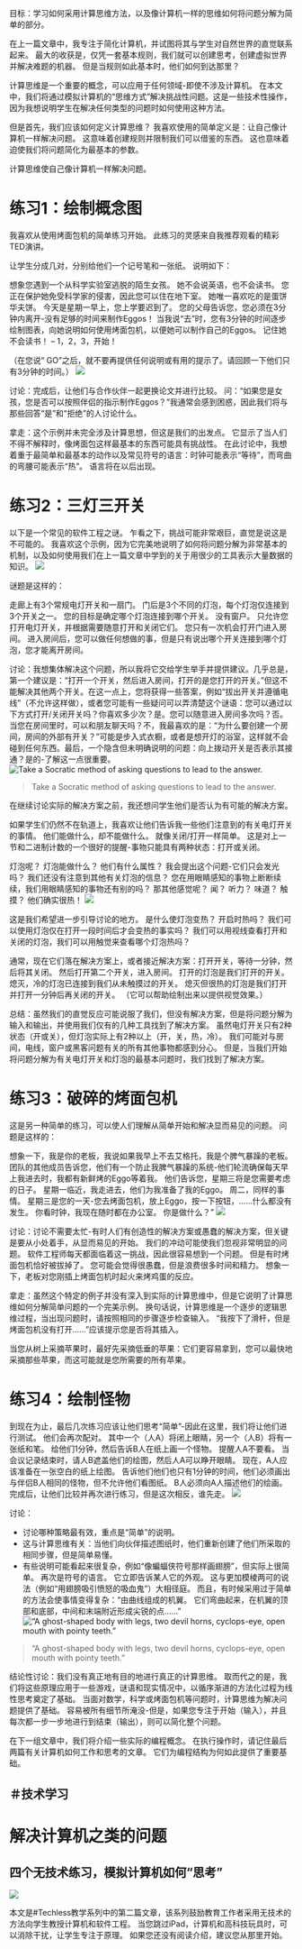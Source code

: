 
目标：学习如何采用计算思维方法，以及像计算机一样的思维如何将问题分解为简单的部分。

在上一篇文章中，我专注于简化计算机，并试图将其与学生对自然世界的直觉联系起来。 最大的收获是，仅凭一套基本规则，我们就可以创建思考，创建虚拟世界并解决难题的机器。 但是当规则如此基本时，他们如何到达那里？

计算思维是一个重要的概念，可以应用于任何领域-即使不涉及计算机。 在本文中，我们将通过模拟计算机的“思维方式”解决挑战性问题。这是一些技术性操作，因为我想说明学生在解决任何类型的问题时如何使用这种方法。

但是首先，我们应该如何定义计算思维？ 我喜欢使用的简单定义是：让自己像计算机一样解决问题。 这意味着创建规则并限制我们可以借鉴的东西。 这也意味着迫使我们将问题简化为最基本的参数。

计算思维使自己像计算机一样解决问题。
# 练习1：绘制概念图

我喜欢从使用烤面包机的简单练习开始。 此练习的灵感来自我推荐观看的精彩TED演讲。

让学生分成几对，分别给他们一个记号笔和一张纸。 说明如下：

想象您遇到一个从科学实验室逃脱的陌生女孩。 她不会说英语，也不会读书。 您正在保护她免受科学家的侵害，因此您可以住在地下室。 她唯一喜欢吃的是蛋饼华夫饼。 今天是星期一早上，您上学要迟到了。 您的父母告诉您，您必须在3分钟内离开-没有足够的时间来制作Eggos！ 当我说“去”时，您有3分钟的时间逐步绘制图表，向她说明如何使用烤面包机，以便她可以制作自己的Eggos。 记住她不会读书！ – 1，2，3，开始！

（在您说“ GO”之后，就不要再提供任何说明或有用的提示了。请回顾一下他们只有3分钟的时间。）
![](0*JpGGf3ySnfc0v5tp)

讨论：完成后，让他们与合作伙伴一起更换论文并进行比较。 问：“如果您是女孩，您是否可以按照伴侣的指示制作Eggos？”我通常会感到困惑，因此我们将与那些回答“是”和“拒绝”的人讨论什么。

拿走：这个示例并未完全涉及计算思想，但这是我们的出发点。 它显示了当人们不得不解释时，像烤面包这样最基本的东西可能具有挑战性。 在此讨论中，我想着重于最简单和最基本的动作以及常见符号的语言：时钟可能表示“等待”，而弯曲的弯腰可能表示“热”。 语言将在以后出现。
# 练习2：三灯三开关

以下是一个常见的软件工程之谜。 乍看之下，挑战可能非常艰巨，直觉是说这是不可能的。 我喜欢这个示例，因为它完美地说明了如何将问题分解为非常基本的机制，以及如何使用我们在上一篇文章中学到的关于用很少的工具表示大量数据的知识。
![](0*kndy5GZ_DjZIJTAE)

谜题是这样的：

走廊上有3个常规电灯开关和一扇门。 门后是3个不同的灯泡，每个灯泡仅连接到3个开关之一。 您的目标是确定哪个灯泡连接到哪个开关。 没有窗户。 只允许您打开电灯开关，并根据需要随意打开和关闭它们。 您只有一次机会打开门进入房间。 进入房间后，您可以做任何想做的事，但是只有说出哪个开关连接到哪个灯泡，您才能离开房间。

讨论：我想集体解决这个问题，所以我将它交给学生举手并提供建议。几乎总是，第一个建议是：“打开一个开关，然后进入房间，打开的是您打开的开关。”但这不能解决其他两个开关。在这一点上，您将获得一些答案，例如“拔出开关并遵循电线”（不允许这样做），或者您可能有一些疑问可以弄清楚这个谜语：您可以通过以下方式打开/关闭开关吗？你喜欢多少次？是。您可以随意进入房间多次吗？否。当您在房间里时，可以和朋友聊天吗？不，我最喜欢的是：“为什么要创建一个房间，房间的外部有开关？”可能是步入式衣橱，或者是想开灯的浴室，这样就不会碰到任何东西。最后，一个隐含但未明确说明的问题：向上拨动开关是否表示其接通？是的-了解这一点很重要。
![Take a Socratic method of asking questions to lead to the answer.](0*w7OL6HuzCkHO_uGD.jpg)
> Take a Socratic method of asking questions to lead to the answer.


在继续讨论实际的解决方案之前，我还想问学生他们是否认为有可能的解决方案。

如果学生们仍然不在轨道上，我喜欢让他们告诉我一些他们注意到的有关电灯开关的事情。 他们能做什么，却不能做什么。 就像关闭/打开一样简单。 这是对上一节和二进制计数的一个很好的提醒-事物只能具有两种状态：打开或关闭。

灯泡呢？ 灯泡能做什么？ 他们有什么属性？ 我会提出这个问题-它们只会发光吗？ 我们还没有注意到其他有关灯泡的信息？ 您在用眼睛感知的事物上断断续续，我们用眼睛感知的事物还有别的吗？ 那其他感觉呢？ 闻？ 听力？ 味道？ 触摸？ 他们确实很热！
![](0*IqKnd5bCaiZq38eJ.jpg)

这是我们希望进一步引导讨论的地方。 是什么使灯泡变热？ 开启时热吗？ 我们可以使用灯泡仅在打开一段时间后才会变热的事实吗？ 我们可以用视线查看打开和关闭的灯泡，我们可以用触觉来查看哪个灯泡热吗？

通常，现在它们落在解决方案上，或者接近解决方案：打开开关，等待一分钟，然后将其关闭。 然后打开第二个开关，进入房间。 打开的灯泡是我们打开的开关。 熄灭，冷的灯泡已连接到我们从未触摸过的开关。 熄灭但很热的灯泡是我们打开并打开一分钟后再关闭的开关。 （它可以帮助绘制出来以提供视觉效果。）

总结：虽然我们的直觉反应可能说服了我们，但没有解决方案，但是将问题分解为输入和输出，并使用我们仅有的几种工具找到了解决方案。 虽然电灯开关只有2种状态（开或关），但灯泡实际上有2种以上（开，关，热，冷）。 我们可能对与房间，电线，窗户或黑客问题有关的所有其他事物都感到分心。 但是，当我们开始将问题分解为有关电灯开关和灯泡的最基本问题时，我们找到了解决方案。
# 练习3：破碎的烤面包机

这是另一种简单的练习，可以使人们理解从简单开始和解决显而易见的问题。 问题是这样的：

想象一下，我是你的老板，我说如果我早上不去艾格托，我是个脾气暴躁的老板。 团队的其他成员告诉您，他们有一个防止我脾气暴躁的系统-他们轮流确保每天早上我进去时，我都有新鲜烤的Eggo等着我。 他们告诉您，星期三将是您需要考虑的日子。 星期一临近，我走进去，他们为我准备了我的Eggo。 周二，同样的事情。 星期三是您的一天-您去烤面包机，放上Eggo，按一下按钮，……什么都没有发生。 你看时钟，我现在随时都在办公室。 你是做什么？”
![](1*p0yPuPVWt_vi8aRIaNIfKA.jpeg)

讨论：讨论不需要太忙-有时人们有创造性的解决方案或愚蠢的解决方案，但关键是要从小处着手，从显而易见的开始。 我们的冲动可能使我们忽视非常明显的问题。 软件工程师每天都面临着这一挑战，因此很容易想到一个问题。 但是有时烤面包机恰好被拔掉了。 您可能会觉得很愚蠢，但是浪费很多时间和精力。 想象一下，老板对您刚插上烤面包机时起火来烤鸡蛋的反应。

拿走：虽然这个特定的例子并没有深入到实际的计算思维中，但是它说明了计算思维如何分解简单问题的一个完美示例。 换句话说，计算思维是一个逐步的逻辑思维过程，当出现问题时，请按照相同的步骤逐步检查输入。 “我按下了滑杆，但是烤面包机没有打开……”应该提示您是否将其插入。

当您从树上采摘苹果时，最好先采摘低垂的苹果：它们更容易拿到，您可以最快地采摘那些苹果，而这可能就是您所需要的所有苹果。
# 练习4：绘制怪物

到现在为止，最后几次练习应该让他们思考“简单”-因此在这里，我们将让他们进行测试。 他们会再次配对。 其中一个（人A）将闭上眼睛，另一个（人B）将有一张纸和笔。 给他们1分钟，然后告诉B人在纸上画一个怪物。 提醒人A不要看。 当会议记录结束时，请人B遮盖他们的绘图，然后人A可以睁开眼睛。 现在，A人应该准备在一张空白的纸上绘图。 告诉他们他们也只有1分钟的时间，他们必须画出与伴侣B人相同的怪物，但不允许他们看图纸。 B人必须向A人描述他们的绘画。完成后，让他们比较并再次进行练习，但是这次相反，谁先走。
![](0*qWlqhsn4S4pwAyBA)

讨论：
+ 讨论哪种策略最有效，重点是“简单”的说明。
+ 这与计算思维有关：当他们向伙伴描述图纸时，他们重新创建了他们所采取的相同步骤，但是简单易懂。
+ 有些说明可能看起来很复杂，例如“像蝙蝠侠符号那样画翅膀”，但实际上很简单。 再次是符号的语言。 它立即告诉某人它的外观。 这与更加模棱两可的说法（例如“用翅膀吸引愤怒的吸血鬼”）大相径庭。 而且，有时候采用过于简单的方法会使事情变得复杂：“由曲线组成的机翼。 它们弯曲起来，在机翼的顶部和底部，中间和末端附近形成尖锐的点……”
![“A ghost-shaped body with legs, two devil horns, cyclops-eye, open mouth with pointy teeth.”](0*2kiRe-Ql7UBBO5Oh.jpeg)
> “A ghost-shaped body with legs, two devil horns, cyclops-eye, open mouth with pointy teeth.”


结论性讨论：我们没有真正地有目的地进行真正的计算思维。 取而代之的是，我们将这些原理应用于一些游戏，谜语和现实情况中，以循序渐进的方法化过程为线性思考奠定了基础。 当面对数学，科学或烤面包机等问题时，计算思维为解决问题提供了基础。 容易被所有细节所淹没-但是，如果您专注于开始（输入），并且每次都一步一步地进行到结束（输出），则可以简化整个问题。

在下一组文章中，我们将介绍一些实际的编程概念。 在执行操作时，请记住最后两篇有关计算机如何工作和思考的文章。 它们为编程结构为何如此提供了重要基础。
## ＃技术学习
# 解决计算机之类的问题
## 四个无技术练习，模拟计算机如何“思考”
![](1*agrJfV6uKkWYntjejCE-Lg.png)

本文是#Techless教学系列中的第二篇文章，该系列鼓励教育工作者采用无技术的方法向学生教授计算机和软件工程。 当您跳过iPad，计算机和高科技玩具时，可以消除干扰，让学生专注于原理。 如果您还没有阅读介绍，建议您从那里开始。
